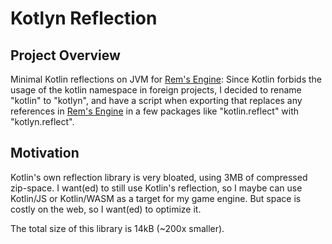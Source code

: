 # Kotlyn Reflection

## Project Overview
Minimal Kotlin reflections on JVM for [Rem's Engine](https://github.com/AntonioNoack/RemsEngine):
Since Kotlin forbids the usage of the kotlin namespace in foreign projects,
I decided to rename "kotlin" to "kotlyn", and have a script when exporting that
replaces any references in [Rem's Engine](https://github.com/AntonioNoack/RemsEngine) in a few packages like
"kotlin.reflect" with "kotlyn.reflect".

## Motivation
Kotlin's own reflection library is very bloated, using 3MB of compressed zip-space.
I want(ed) to still use Kotlin's reflection, so I maybe can use Kotlin/JS or Kotlin/WASM as a target for my game engine.
But space is costly on the web, so I want(ed) to optimize it.

The total size of this library is 14kB (~200x smaller).